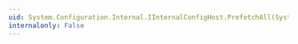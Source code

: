 ```yaml
---
uid: System.Configuration.Internal.IInternalConfigHost.PrefetchAll(System.String,System.String)
internalonly: False
---
```

